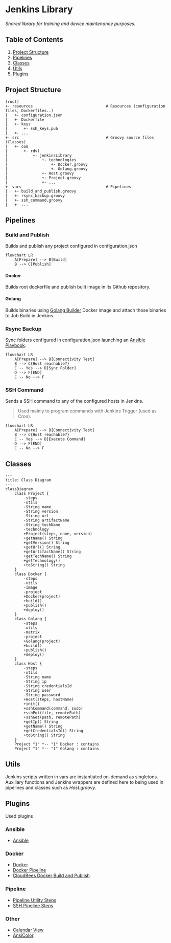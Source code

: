 # Jenkins Library
_Shared library for training and device maintenance purposes._


## Table of Contents
1. [Project Structure](#Project%20Structure)
2. [Pipelines](#Pipelines)
3. [Classes](#Classes)
4. [Utils](#Utils)
5. [Plugins](#Plugins)


## Project Structure
~~~text
(root)
+- resources                                # Resources (configuration files, Dockerfiles..)
|   +- configuration.json
|   +- Dockerfile
|   +- keys
|       +- ssh_keys.pub
|   +- ...
+- src                                      # Groovy source files (Classes)
|   +- com
|       +- rdvl
|           +- jenkinsLibrary
|               +- technologies
|                   +- Docker.groovy
|                   +- Golang.groovy
|               +- Host.groovy
|               +- Project.groovy
|               +- ...
+- vars                                     # Pipelines
|   +- build_and_publish.groovy
|   +- rsync_backup.groovy
|   +- ssh_command.groovy
|   +- ...
~~~


## Pipelines
### Build and Publish
Builds and publish any project configured in configuration.json

```mermaid
flowchart LR
	A[Prepare] --> B[Build]
	B --> C[Publish]
```

#### Docker
Builds root dockerfile and publish built image in its Github repository.


#### Golang
Builds binaries using [Golang Builder](https://github.com/r-dvl/golang-builder) Docker image and attach those binaries to Job Build in Jenkins.


### Rsync Backup
Sync folders configured in configuration.json launching an [Ansible Playbook](https://github.com/r-dvl/ansible-playbooks/tree/master).

```mermaid
flowchart LR
	A[Prepare] --> B[Connectivity Test]
	B --> C{Host reachable?}
    C -- Yes --> D[Sync Folder]
    D --> F[END]
    C -- No --> F
```


### SSH Command
Sends a SSH command to any of the configured hosts in Jenkins.
> Used mainly to program commands with Jenkins Trigger (used as Cron).

```mermaid
flowchart LR
	A[Prepare] --> B[Connectivity Test]
	B --> C{Host reachable?}
    C -- Yes --> D[Execute Command]
    D --> F[END]
    C -- No --> F
```

## Classes

```mermaid
---
title: Class Diagram
---
classDiagram
    class Project {
        -steps
        -utils
        -String name
        -String version
        -String url
        -String artifactName
        -String techName
        -technology
        +Project(steps, name, version)
        +getName() String
        +getVersion() String
        +getUrl() String
        +getArtifactName() String
        +getTechName() String
        +getTechnology()
        +toString() String
    }
    class Docker {
        -steps
        -utils
        -image
        -project
        +Docker(project)
        +build()
        +publish()
        +deploy()
    }
    class Golang {
        -steps
        -utils
        -matrix
        -project
        +Golang(project)
        +build()
        +publish()
        +deploy()
    }
    class Host {
        -steps
        -utils
        -String name
        -String ip
        -String credentialsId
        -String user
        -String password
        +Host(steps, hostName)
        +init()
        +sshCommand(command, sudo)
        +sshPut(file, remotePath)
        +sshGet(path, remotePath)
        +getIp() String
        +getName() String
        +getCredentialsId() String
        +toString() String
    }
    Project "1" *-- "1" Docker : contains
    Project "1" *-- "1" Golang : contains
```


## Utils
Jenkins scripts written in vars are instantiated on-demand as singletons. Auxiliary functions and Jenkins wrappers are defined here to being used in pipelines and classes such as _Host.groovy_.


## Plugins
Used plugins


### Ansible
- [Ansible](https://plugins.jenkins.io/ansible/)


### Docker
- [Docker](https://plugins.jenkins.io/docker-plugin/)
- [Docker Pipeline](https://plugins.jenkins.io/docker-workflow/)
- [CloudBees Docker Build and Publish](https://plugins.jenkins.io/docker-build-publish/)


### Pipeline
- [Pipeline Utility Steps](https://plugins.jenkins.io/pipeline-utility-steps/)
- [SSH Pipeline Steps](https://plugins.jenkins.io/ssh-steps/)


### Other
- [Calendar View](https://plugins.jenkins.io/calendar-view/)
- [AnsiColor](https://plugins.jenkins.io/ansicolor/)

